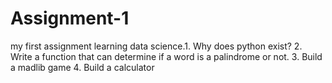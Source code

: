 # Assignment-1
my first assignment learning data science.1. Why does python exist? 2. Write a function that can determine if a word is a palindrome or not. 3. Build a madlib game  4. Build a calculator 
